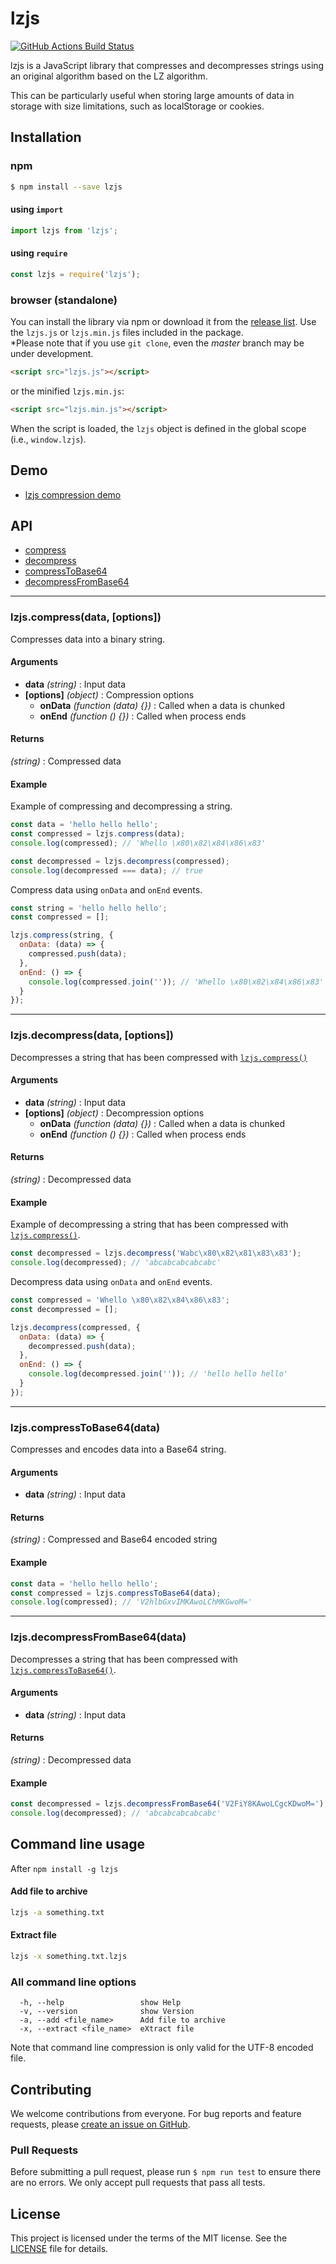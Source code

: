 lzjs
========

[![GitHub Actions Build Status](https://github.com/polygonplanet/lzjs/actions/workflows/ci.yml/badge.svg)](https://github.com/polygonplanet/lzjs/actions)

lzjs is a JavaScript library that compresses and decompresses strings using an original algorithm based on the LZ algorithm.

This can be particularly useful when storing large amounts of data in storage with size limitations, such as localStorage or cookies.

## Installation

### npm

```bash
$ npm install --save lzjs
```

#### using `import`

```javascript
import lzjs from 'lzjs';
```

#### using `require`

```javascript
const lzjs = require('lzjs');
```

### browser (standalone)

You can install the library via npm or download it from the [release list](https://github.com/polygonplanet/lzjs/tags). Use the `lzjs.js` or `lzjs.min.js` files included in the package.  
\*Please note that if you use `git clone`, even the *master* branch may be under development.

```html
<script src="lzjs.js"></script>
```
or the minified `lzjs.min.js`:

```html
<script src="lzjs.min.js"></script>
```

When the script is loaded, the `lzjs` object is defined in the global scope (i.e., `window.lzjs`).

## Demo

* [lzjs compression demo](https://polygonplanet.github.io/lzjs/demo/)

## API

* [compress](#lzjscompressdata-options)
* [decompress](#lzjsdecompressdata-options)
* [compressToBase64](#lzjscompresstobase64data)
* [decompressFromBase64](#lzjsdecompressfrombase64data)

----

### lzjs.compress(data, [options])

Compresses data into a binary string.

#### Arguments

* **data** *(string)* : Input data
* **[options]** *(object)* : Compression options
  * **onData** *(function (data) {})* : Called when a data is chunked
  * **onEnd** *(function () {})* : Called when process ends

#### Returns

*(string)* : Compressed data

#### Example

Example of compressing and decompressing a string.

```javascript
const data = 'hello hello hello';
const compressed = lzjs.compress(data);
console.log(compressed); // 'Whello \x80\x82\x84\x86\x83'

const decompressed = lzjs.decompress(compressed);
console.log(decompressed === data); // true
```

Compress data using `onData` and `onEnd` events.

```javascript
const string = 'hello hello hello';
const compressed = [];

lzjs.compress(string, {
  onData: (data) => {
    compressed.push(data);
  },
  onEnd: () => {
    console.log(compressed.join('')); // 'Whello \x80\x82\x84\x86\x83'
  }
});
```

----

### lzjs.decompress(data, [options])

Decompresses a string that has been compressed with [`lzjs.compress()`](#lzjscompressdata-options)

#### Arguments

* **data** *(string)* : Input data
* **[options]** *(object)* : Decompression options
  * **onData** *(function (data) {})* : Called when a data is chunked
  * **onEnd** *(function () {})* : Called when process ends

#### Returns

*(string)* : Decompressed data

#### Example

Example of decompressing a string that has been compressed with [`lzjs.compress()`](#lzjscompressdata-options).

```javascript
const decompressed = lzjs.decompress('Wabc\x80\x82\x81\x83\x83');
console.log(decompressed); // 'abcabcabcabcabc'
```

Decompress data using `onData` and `onEnd` events.

```javascript
const compressed = 'Whello \x80\x82\x84\x86\x83';
const decompressed = [];

lzjs.decompress(compressed, {
  onData: (data) => {
    decompressed.push(data);
  },
  onEnd: () => {
    console.log(decompressed.join('')); // 'hello hello hello'
  }
});
```

----

### lzjs.compressToBase64(data)

Compresses and encodes data into a Base64 string.

#### Arguments

* **data** *(string)* : Input data

#### Returns

*(string)* : Compressed and Base64 encoded string

#### Example

```javascript
const data = 'hello hello hello';
const compressed = lzjs.compressToBase64(data);
console.log(compressed); // 'V2hlbGxvIMKAwoLChMKGwoM='
```

----

### lzjs.decompressFromBase64(data)

Decompresses a string that has been compressed with [`lzjs.compressToBase64()`](#lzjscompresstobase64data).

#### Arguments

* **data** *(string)* : Input data

#### Returns

*(string)* : Decompressed data

#### Example

```javascript
const decompressed = lzjs.decompressFromBase64('V2FiY8KAwoLCgcKDwoM=');
console.log(decompressed); // 'abcabcabcabcabc'
```

## Command line usage

After `npm install -g lzjs`

#### Add file to archive

```bash
lzjs -a something.txt
```

#### Extract file

```bash
lzjs -x something.txt.lzjs
```

### All command line options

```
  -h, --help                 show Help
  -v, --version              show Version
  -a, --add <file_name>      Add file to archive
  -x, --extract <file_name>  eXtract file
```

Note that command line compression is only valid for the UTF-8 encoded file.

## Contributing

We welcome contributions from everyone.
For bug reports and feature requests, please [create an issue on GitHub](https://github.com/polygonplanet/lzjs/issues).

### Pull Requests

Before submitting a pull request, please run `$ npm run test` to ensure there are no errors.
We only accept pull requests that pass all tests.

## License

This project is licensed under the terms of the MIT license.
See the [LICENSE](LICENSE) file for details.
